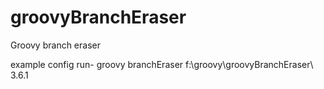 # groovyBranchEraser
Groovy branch eraser

example config run-  groovy branchEraser f:\groovy\groovyBranchEraser\ 3.6.1
